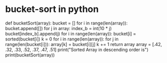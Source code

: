 # bucket-sort in python
def bucketSort(array):
    bucket = []
    for i in range(len(array)):
        bucket.append([])
    for j in array:
        index_b = int(10 * j)
        bucket[index_b].append(j)
    for i in range(len(array)):
        bucket[i] = sorted(bucket[i])
    k = 0
    for i in range(len(array)):
        for j in range(len(bucket[i])):
            array[k] = bucket[i][j]
            k += 1
    return array
array = [.42, .32, .33, .52, .37, .47, .51]
print("Sorted Array in descending order is")
print(bucketSort(array))
